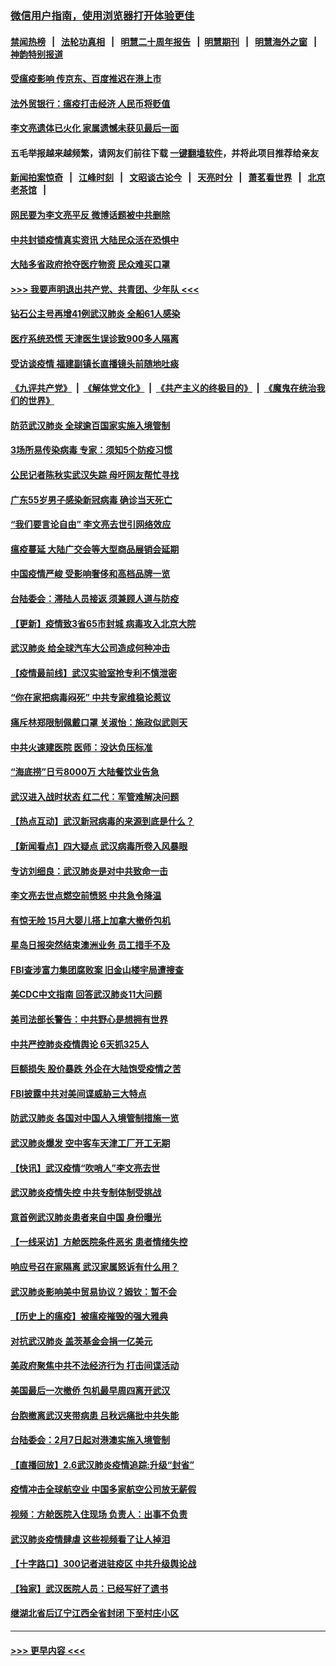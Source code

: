 ### [微信用户指南，使用浏览器打开体验更佳](https://github.com/gfw-breaker/banned-news1/blob/master/indexes/wechat-guide.md?t=0)
#### [禁闻热榜](热点新闻.md?t=0)  &nbsp;&nbsp;|&nbsp;&nbsp; [法轮功真相](https://github.com/gfw-breaker/truth/blob/master/README.md?t=0) &nbsp;&nbsp;|&nbsp;&nbsp; [明慧二十周年报告](https://github.com/gfw-breaker/mh-reports/blob/master/README.md?t=0) &nbsp;&nbsp;|&nbsp;&nbsp;[明慧期刊](https://github.com/gfw-breaker/mh-qikan) &nbsp;&nbsp;|&nbsp;&nbsp; [明慧海外之窗](https://github.com/gfw-breaker/mh-news/blob/master/README.md?t=0) &nbsp;&nbsp;|&nbsp;&nbsp; [神韵特别报道](https://github.com/gfw-breaker/mh-news/blob/master/shenyun.md?t=0)
#### [受瘟疫影响 传京东、百度推迟在港上市](../pages/nsc413/n11851409.md?t=02071933) 
#### [法外贸银行：瘟疫打击经济 人民币将贬值](../pages/nsc413/n11850538.md?t=02071933) 
#### [李文亮遗体已火化 家属遗憾未获见最后一面](../pages/nsc413/n11851128.md?t=02071933) 
#### 五毛举报越来越频繁，请网友们前往下载 [一键翻墙软件](https://github.com/gfw-breaker/ssr-accounts)，并将此项目推荐给亲友
#### [新闻拍案惊奇](https://github.com/gfw-breaker/banned-news1/blob/master/pages/link4.md) &nbsp;&nbsp;|&nbsp;&nbsp; [江峰时刻](https://github.com/gfw-breaker/banned-news1/blob/master/pages/link4.md) &nbsp;&nbsp;|&nbsp;&nbsp; [文昭谈古论今](https://github.com/gfw-breaker/banned-news1/blob/master/pages/link4.md) &nbsp;&nbsp;|&nbsp;&nbsp; [天亮时分](https://github.com/gfw-breaker/banned-news1/blob/master/pages/link4.md) &nbsp;&nbsp;|&nbsp;&nbsp; [萧茗看世界](https://github.com/gfw-breaker/banned-news1/blob/master/pages/link4.md) &nbsp;&nbsp;|&nbsp;&nbsp; [北京老茶馆](https://github.com/gfw-breaker/banned-news1/blob/master/pages/link4.md) &nbsp;&nbsp;|&nbsp;&nbsp; 
#### [网民要为李文亮平反 微博话题被中共删除](../pages/nsc413/n11851177.md?t=02071933) 
#### [中共封锁疫情真实资讯 大陆民众活在恐惧中](../pages/nsc413/n11850699.md?t=02071933) 
#### [大陆多省政府抢夺医疗物资 民众难买口罩](../pages/nsc413/n11851017.md?t=02071933) 
#### [>>> 我要声明退出共产党、共青团、少年队 <<<](https://github.com/begood0513/goodnews/blob/master/quit/letter.md) 
#### [钻石公主号再增41例武汉肺炎 全船61人感染](../pages/nsc413/n11850401.md?t=02071933) 
#### [医疗系统恐慌 天津医生误诊致900多人隔离](../pages/nsc413/n11850609.md?t=02071933) 
#### [受访谈疫情 福建副镇长直播镜头前随地吐痰](../pages/nsc413/n11850758.md?t=02071933) 
#### [《九评共产党》](https://github.com/begood0513/9ping.md/blob/master/README.md) &nbsp;|&nbsp; [《解体党文化》](../../../../jtdwh.md/blob/master/README.md)  &nbsp;|&nbsp; [《共产主义的终极目的》](../../../../gczydzjmd.md/blob/master/README.md) &nbsp;|&nbsp; [《魔鬼在统治我们的世界》](../../../../mgztzwmdsj.md/blob/master/README.md) 
#### [防范武汉肺炎 全球逾百国家实施入境管制](../pages/nsc413/n11850557.md?t=02071933) 
#### [3场所易传染病毒 专家：须知5个防疫习惯](../pages/nsc413/n11849662.md?t=02071933) 
#### [公民记者陈秋实武汉失踪 母吁网友帮忙寻找](../pages/nsc413/n11850638.md?t=02071933) 
#### [广东55岁男子感染新冠病毒 确诊当天死亡](../pages/nsc413/n11850590.md?t=02071933) 
#### [“我们要言论自由” 李文亮去世引网络效应](../pages/nsc413/n11850484.md?t=02071933) 
#### [瘟疫蔓延 大陆广交会等大型商品展销会延期](../pages/nsc413/n11850521.md?t=02071933) 
#### [中国疫情严峻 受影响奢侈和高档品牌一览](../pages/nsc413/n11850319.md?t=02071933) 
#### [台陆委会：滞陆人员接返 须兼顾人道与防疫](../pages/nsc413/n11850414.md?t=02071933) 
#### [【更新】疫情致3省65市封城 病毒攻入北京大院](../pages/nsc413/n11801312.md?t=02071933) 
#### [武汉肺炎 给全球汽车大公司造成何种冲击](../pages/nsc413/n11850056.md?t=02071933) 
#### [【疫情最前线】武汉实验室抢专利不慎泄密](../pages/nsc413/n11850310.md?t=02071933) 
#### [“你在家把病毒闷死” 中共专家维稳论惹议](../pages/nsc413/n11850048.md?t=02071933) 
#### [痛斥林郑限制佩戴口罩 关淑怡：施政似武则天](../pages/nsc413/n11849645.md?t=02071933) 
#### [中共火速建医院 医师：没达负压标准](../pages/nsc413/n11848938.md?t=02071933) 
#### [“海底捞”日亏8000万 大陆餐饮业告急](../pages/nsc413/n11850010.md?t=02071933) 
#### [武汉进入战时状态 红二代：军管难解决问题](../pages/nsc413/n11849976.md?t=02071933) 
#### [【热点互动】武汉新冠病毒的来源到底是什么？](../pages/nsc413/n11849749.md?t=02071933) 
#### [【新闻看点】四大疑点 武汉病毒所卷入风暴眼](../pages/nsc413/n11849608.md?t=02071933) 
#### [专访刘细良：武汉肺炎是对中共致命一击](../pages/nsc413/n11849934.md?t=02071933) 
#### [李文亮去世点燃空前愤怒 中共急令降温](../pages/nsc413/n11849864.md?t=02071933) 
#### [有惊无险 15月大婴儿搭上加拿大撤侨包机](../pages/nsc413/n11849698.md?t=02071933) 
#### [星岛日报突然结束澳洲业务 员工措手不及](../pages/nsc413/n11849722.md?t=02071933) 
#### [FBI查涉富力集团腐败案 旧金山楼宇局遭搜查](../pages/nsc413/n11848419.md?t=02071933) 
#### [美CDC中文指南 回答武汉肺炎11大问题](../pages/nsc413/n11849703.md?t=02071933) 
#### [美司法部长警告：中共野心是想拥有世界](../pages/nsc413/n11849769.md?t=02071933) 
#### [中共严控肺炎疫情舆论 6天抓325人](../pages/nsc413/n11849529.md?t=02071933) 
#### [巨额损失 股价暴跌 外企在大陆饱受疫情之苦](../pages/nsc413/n11849651.md?t=02071933) 
#### [FBI披露中共对美间谍威胁三大特点](../pages/nsc413/n11849700.md?t=02071933) 
#### [防武汉肺炎 各国对中国人入境管制措施一览](../pages/nsc413/n11838726.md?t=02071933) 
#### [武汉肺炎爆发 空中客车天津工厂开工无期](../pages/nsc413/n11849634.md?t=02071933) 
#### [【快讯】武汉疫情“吹哨人”李文亮去世](../pages/nsc413/n11849459.md?t=02071933) 
#### [武汉肺炎疫情失控 中共专制体制受挑战](../pages/nsc413/n11849457.md?t=02071933) 
#### [意首例武汉肺炎患者来自中国 身份曝光](../pages/nsc413/n11849454.md?t=02071933) 
#### [【一线采访】方舱医院条件恶劣 患者情绪失控](../pages/nsc413/n11848910.md?t=02071933) 
#### [响应号召在家隔离 武汉家属怒诉有什么用？](../pages/nsc413/n11849412.md?t=02071933) 
#### [武汉肺炎影响美中贸易协议？姆钦：暂不会](../pages/nsc413/n11849497.md?t=02071933) 
#### [【历史上的瘟疫】被瘟疫摧毁的强大雅典](../pages/nsc413/n11849036.md?t=02071933) 
#### [对抗武汉肺炎 盖茨基金会捐一亿美元](../pages/nsc413/n11848953.md?t=02071933) 
#### [美政府聚焦中共不法经济行为 打击间谍活动](../pages/nsc413/n11849322.md?t=02071933) 
#### [美国最后一次撤侨 包机最早周四离开武汉](../pages/nsc413/n11849395.md?t=02071933) 
#### [台胞撤离武汉夹带病患 吕秋远痛批中共失能](../pages/nsc413/n11849153.md?t=02071933) 
#### [台陆委会：2月7日起对港澳实施入境管制](../pages/nsc413/n11848681.md?t=02071933) 
#### [【直播回放】2.6武汉肺炎疫情追踪:升级“封省”](../pages/nsc413/n11848948.md?t=02071933) 
#### [疫情冲击全球航空业 中国多家航空公司放无薪假](../pages/nsc413/n11849188.md?t=02071933) 
#### [视频：方舱医院入住现场 负责人：出事不负责](../pages/nsc413/n11845312.md?t=02071933) 
#### [武汉肺炎疫情肆虐 这些视频看了让人掉泪](../pages/nsc413/n11848904.md?t=02071933) 
#### [【十字路口】300记者进驻疫区 中共升级舆论战](../pages/nsc413/n11847578.md?t=02071933) 
#### [【独家】武汉医院人员：已经写好了遗书](../pages/nsc413/n11848942.md?t=02071933) 
#### [继湖北省后辽宁江西全省封闭 下至村庄小区](../pages/nsc413/n11848814.md?t=02071933) 

----
#### [ >>> 更早内容 <<< ](../indexes/nsc413-earlier.md)
